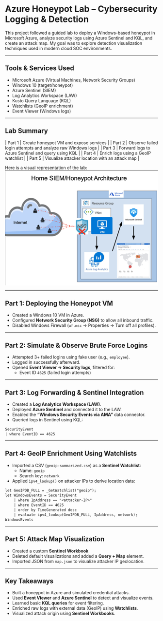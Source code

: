 # Azure Honeypot Lab – Cybersecurity Logging & Detection

This project followed a guided lab to deploy a Windows-based honeypot in Microsoft Azure, analyze security logs using Azure Sentinel and KQL, and create an attack map. My goal was to explore detection visualization techniques used in modern cloud SOC environments.

---

## Tools & Services Used

- Microsoft Azure (Virtual Machines, Network Security Groups)
- Windows 10 (target/honeypot)
- Azure Sentinel (SIEM)
- Log Analytics Workspace (LAW)
- Kusto Query Language (KQL)
- Watchlists (GeoIP enrichment)
- Event Viewer (Windows logs)

---

## Lab Summary

| Part 1 | Create honeypot VM and expose services |
| Part 2 | Observe failed login attempts and analyze raw Windows logs |
| Part 3 | Forward logs to Azure Sentinel and query using KQL |
| Part 4 | Enrich logs using a GeoIP watchlist |
| Part 5 | Visualize attacker location with an attack map |

Here is a visual representation of the lab:
![Architecture](/images/architecture.png)

---

## Part 1: Deploying the Honeypot VM

- Created a Windows 10 VM in Azure.
- Configured **Network Security Group (NSG)** to allow all inbound traffic.
- Disabled Windows Firewall (`wf.msc` → Properties → Turn off all profiles).



---

## Part 2: Simulate & Observe Brute Force Logins

- Attempted 3+ failed logins using fake user (e.g., `employee`).
- Logged in successfully afterward.
- Opened **Event Viewer → Security logs**, filtered for:
  - Event ID `4625` (failed login attempts)

---

## Part 3: Log Forwarding & Sentinel Integration

- Created a **Log Analytics Workspace (LAW)**.
- Deployed **Azure Sentinel** and connected it to the LAW.
- Enabled the **“Windows Security Events via AMA”** data connector.
- Queried logs in Sentinel using KQL:

```kql
SecurityEvent
| where EventID == 4625
```

---

## Part 4: GeoIP Enrichment Using Watchlists

- Imported a CSV (`geoip-summarized.csv`) as a **Sentinel Watchlist**:
  - Name: `geoip`
  - Search key: `network`
- Applied `ipv4_lookup()` on attacker IPs to derive location data:

```kql
let GeoIPDB_FULL = _GetWatchlist("geoip");
let WindowsEvents = SecurityEvent
    | where IpAddress == "<attacker-IP>"
    | where EventID == 4625
    | order by TimeGenerated desc
    | evaluate ipv4_lookup(GeoIPDB_FULL, IpAddress, network);
WindowsEvents
```

---

## Part 5: Attack Map Visualization

- Created a custom **Sentinel Workbook**
- Deleted default visualizations and added a **Query + Map** element.
- Imported JSON from `map.json` to visualize attacker IP geolocation.

---

## Key Takeaways

- Built a honeypot in Azure and simulated credential attacks.
- Used **Event Viewer** and **Azure Sentinel** to detect and visualize events.
- Learned basic **KQL queries** for event filtering.
- Enriched raw logs with external data (GeoIP) using **Watchlists**.
- Visualized attack origin using **Sentinel Workbooks**.


